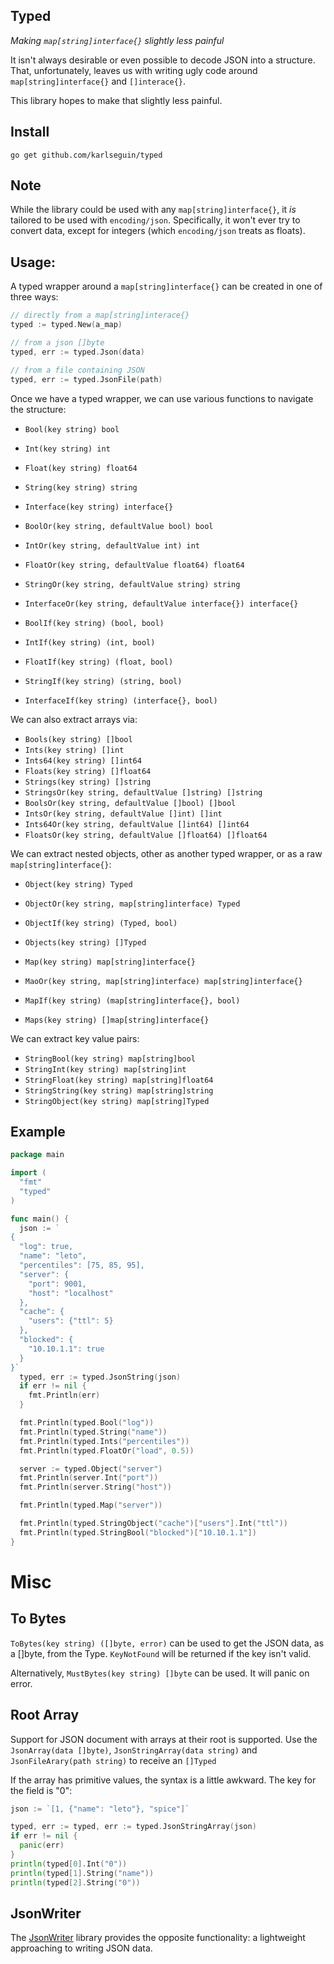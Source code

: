## Typed

*Making `map[string]interface{}` slightly less painful*

It isn't always desirable or even possible to decode JSON into a structure. That, unfortunately, leaves us with writing ugly code around `map[string]interface{}` and `[]interace{}`.

This library hopes to make that slightly less painful.

## Install

    go get github.com/karlseguin/typed

## Note

While the library could be used with any `map[string]interface{}`, it *is* tailored to be used with `encoding/json`. Specifically, it won't ever try to convert data, except for integers (which `encoding/json` treats as floats).

## Usage:

A typed wrapper around a `map[string]interface{}` can be created in one of three ways:

```go
// directly from a map[string]interace{}
typed := typed.New(a_map)

// from a json []byte
typed, err := typed.Json(data)

// from a file containing JSON
typed, err := typed.JsonFile(path)
```

Once we have a typed wrapper, we can use various functions to navigate the structure:

- `Bool(key string) bool`
- `Int(key string) int`
- `Float(key string) float64`
- `String(key string) string`
- `Interface(key string) interface{}`

- `BoolOr(key string, defaultValue bool) bool`
- `IntOr(key string, defaultValue int) int`
- `FloatOr(key string, defaultValue float64) float64`
- `StringOr(key string, defaultValue string) string`
- `InterfaceOr(key string, defaultValue interface{}) interface{}`

- `BoolIf(key string) (bool, bool)`
- `IntIf(key string) (int, bool)`
- `FloatIf(key string) (float, bool)`
- `StringIf(key string) (string, bool)`
- `InterfaceIf(key string) (interface{}, bool)`

We can also extract arrays via:

- `Bools(key string) []bool`
- `Ints(key string) []int`
- `Ints64(key string) []int64`
- `Floats(key string) []float64`
- `Strings(key string) []string`
- `StringsOr(key string, defaultValue []string) []string`
- `BoolsOr(key string, defaultValue []bool) []bool`
- `IntsOr(key string, defaultValue []int) []int`
- `Ints64Or(key string, defaultValue []int64) []int64`
- `FloatsOr(key string, defaultValue []float64) []float64`

We can extract nested objects, other as another typed wrapper, or as a raw `map[string]interface{}`:

- `Object(key string) Typed`
- `ObjectOr(key string, map[string]interface) Typed`
- `ObjectIf(key string) (Typed, bool)`
- `Objects(key string) []Typed`

- `Map(key string) map[string]interface{}`
- `MaoOr(key string, map[string]interface) map[string]interface{}`
- `MapIf(key string) (map[string]interface{}, bool)`
- `Maps(key string) []map[string]interface{}`

We can extract key value pairs:

- `StringBool(key string) map[string]bool`
- `StringInt(key string) map[string]int`
- `StringFloat(key string) map[string]float64`
- `StringString(key string) map[string]string`
- `StringObject(key string) map[string]Typed`

## Example

```go
package main

import (
  "fmt"
  "typed"
)

func main() {
  json := `
{
  "log": true,
  "name": "leto",
  "percentiles": [75, 85, 95],
  "server": {
    "port": 9001,
    "host": "localhost"
  },
  "cache": {
    "users": {"ttl": 5}
  },
  "blocked": {
    "10.10.1.1": true
  }
}`
  typed, err := typed.JsonString(json)
  if err != nil {
    fmt.Println(err)
  }

  fmt.Println(typed.Bool("log"))
  fmt.Println(typed.String("name"))
  fmt.Println(typed.Ints("percentiles"))
  fmt.Println(typed.FloatOr("load", 0.5))

  server := typed.Object("server")
  fmt.Println(server.Int("port"))
  fmt.Println(server.String("host"))

  fmt.Println(typed.Map("server"))

  fmt.Println(typed.StringObject("cache")["users"].Int("ttl"))
  fmt.Println(typed.StringBool("blocked")["10.10.1.1"])
}
```

# Misc

## To Bytes
`ToBytes(key string) ([]byte, error)` can be used to get the JSON data, as a []byte, from the Type. `KeyNotFound` will be returned if the key isn't valid.

Alternatively, `MustBytes(key string) []byte` can be used. It will panic on error.

## Root Array

Support for JSON document with arrays at their root is supported. Use the `JsonArray(data []byte)`, `JsonStringArray(data string)` and `JsonFileArary(path string)` to receive an `[]Typed`

If the array has primitive values, the syntax is a little awkward. The key for the field is "0":

```go
json := `[1, {"name": "leto"}, "spice"]`

typed, err := typed, err := typed.JsonStringArray(json)
if err != nil {
  panic(err)
}
println(typed[0].Int("0"))
println(typed[1].String("name"))
println(typed[2].String("0"))
```

## JsonWriter

The [JsonWriter](https://github.com/karlseguin/jsonwriter) library provides the opposite functionality: a lightweight approaching to writing JSON data.
